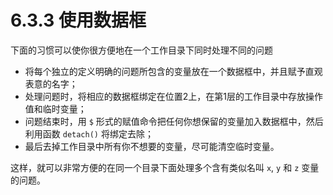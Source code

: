 # 6.3.3 使用数据框

下面的习惯可以使你很方便地在一个工作目录下同时处理不同的问题

- 将每个独立的定义明确的问题所包含的变量放在一个数据框中，并且赋予直观表意的名字；
- 处理问题时，将相应的数据框绑定在位置2上，在第1层的工作目录中存放操作值和临时变量；
- 问题结束时，用 `$` 形式的赋值命令把任何你想保留的变量加入数据框中，然后利用函数 `detach()` 将绑定去除；
- 最后去掉工作目录中所有你不想要的变量，尽可能清空临时变量。

这样，就可以非常方便的在同一个目录下面处理多个含有类似名叫 `x`, `y` 和 `z` 变量的问题。